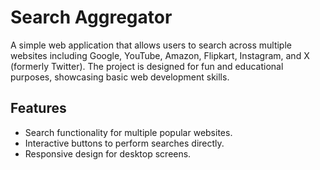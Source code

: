 # Search Aggregator

A simple web application that allows users to search across multiple websites including Google, YouTube, Amazon, Flipkart, Instagram, and X (formerly Twitter). The project is designed for fun and educational purposes, showcasing basic web development skills.

## Features

- Search functionality for multiple popular websites.
- Interactive buttons to perform searches directly.
- Responsive design for desktop screens.
